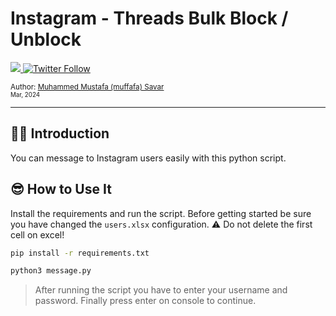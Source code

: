 # Instagram - Threads Bulk Block / Unblock

  <a class="header-badge" target="_blank" href="https://www.linkedin.com/in/muffafa/">
    <img src="https://img.shields.io/badge/style--5eba00.svg?label=LinkedIn&logo=linkedin&style=social">
  </a>
  <a class="header-badge" target="_blank" href="https://twitter.com/muffafa">
    <img alt="Twitter Follow" src="https://img.shields.io/twitter/follow/muffafa?style=social">
  </a>

  <sub>Author:
    <a href="https://linktr.ee/muffafa" target="_blank">Muhammed Mustafa (muffafa) Savar</a><br>
    <small> Mar, 2024</small>
  </sub>

---

## 🙋🏻 Introduction

You can message to Instagram users easily with this python script.

## 😎 How to Use It

Install the requirements and run the script. Before getting started be sure you have changed the `users.xlsx` configuration. ⚠️ Do not delete the first cell on excel!

``` bash
pip install -r requirements.txt
```

```bash
python3 message.py
```

> After running the script you have to enter your username and password. Finally press enter on console to continue.
